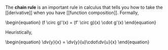The **chain rule** is an important rule in calculus that tells you how to take the [[derivative]] when you have [[function composition]]. Formally,

\begin{equation}
(f \circ g)\'(x) = (f' \circ g)(x) \cdot g'(x)
\end{equation}

Heuristically,

\begin{equation}
\dv{y}{x} = \dv{y}{u}\cdot\dv{u}{x}
\end{equation}
